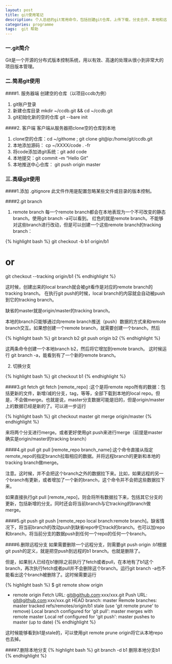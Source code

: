 ```yaml
---
layout: post
title: git使用笔记
description: 个人总结的git常用命令，包括创建git仓库，上传下载，分支合并，本地和远程操作等，不定期更新。
categories: programme
tags:  git 帮助
---
```


### 一.git简介
Git是一个开源的分布式版本控制系统，用以有效、高速的处理从很小到非常大的项目版本管理。

### 二.简易git使用
####1. 服务器端
创建空的仓库（以项目ccdb为例）

1. git账户登录
2. 新建仓库目录 mkdir ~/ccdb.git && cd ~/ccdb.git
3. git初始化新的空的仓库 git --bare init

####2. 客户端
客户端从服务器把clone空的仓库到本地

1. clone空的仓库：cd ~/githome ; git clone git@ip:/home/git/ccdb.git 
2. 本地添加源码： cp ~/XXXX/code . -fr
3. 将code添加进git系统：git add code
4. 本地提交：git commit –m “Hello Git”
5. 本地推送中心仓库： git push origin master 

### 三.高级git使用
####1.添加 .gitignore
此文件作用是配置忽略某些文件或目录的版本控制。

####2.git branch
1. remote branch
每一个remote branch都会在本地表现为一个不可改变的静态branch。使用git branch -a可以看到。
红色的就是remote branch。不能够对这些branch进行改动，但是可以创建一个这些remote branch的tracking branch：

{% highlight bash %}
git checkout -b b1 origin/b1
# or
git checkout --tracking origin/b1
{% endhighlight %}

这时候，创建出来的local branch就会被git看作是对应的remote branch的tracking branch。
在执行git push的时候，local branch的内容就会自动被push到它的tracking branch。

缺省的master就是origin/master的tracking branch。

本地的branch只能够通过向remote branch推送（push）数据的方式来和remote branch交互。如果想创建一个remote branch，就需要创建一个branch，然后

{% highlight bash %}
git branch b2
git push origin b2
{% endhighlight %}

这两条命令创建一个本地branch b2，然后将它增加到remote branch。
这时候运行 git branch -a，能看到有了一个新的remote branch。

2. 切换分支

{% highlight bash %}
git checkout b1
{% endhighlight %}

####3.git fetch
git fetch [remote_repo] :这个是将remote repo所有的数据：包括更新的文件，新增/减的分支，tag，等等，全部下载到本地的local repo。但是，不会做merge。也就是说，master分支数据可能是旧的，但是origin/master上的数据已经是新的了。可以进一步运行

{% highlight bash %}
git checkout master
git merge origin/master
{% endhighlight %}

来将两个分支进行merge。或者更好使用git push来进行merge（前提是master确实是origin/master的tracking branch）

####4.git pull
git pull [remote_repo branch_name]:这个命令直接从指定remote_repo的指定branch拉取相应的数据。并将远程branch的更新和本地的tracking branch做merge。

注意。这时候，并不会把这个branch之外的数据拉下来。比如，如果远程的另一个branch有更新，或者增加了一个新的branch，这个命令并不会把这些数据拉下来。

如果直接执行git pull [remote_repo]，则会将所有数据拉下来，包括其它分支的更新，包括新增的分支。同时还会将当前branch与它tracking的branch做merge。

####5.git push
git push [remote_repo local branch:remote branch]。缺省情况下，将当前branch的改动push到缺省repo中它track的branch。也可以加repo和branch，将当前分支的数据push到任何一个repo的任何一个branch。

####6.删除远程分支
如果需要删除一个远程分支，则需要git push origin :b1根据 git push的定义，就是把空push到远程的b1 branch。也就是删除了。

但是，如果别人已经在b1删除之前执行了fetch或者pull，在本地有了b1这个branch，再次执行fetch或者pull并不会删除这个branch。运行git branch -a也不能看出这个branch被删除了。这时候需要运行

{% highlight bash %}
$ git remote show origin
* remote origin
  Fetch URL: git@github.com:xxx/xxx.git
  Push  URL: git@github.com:xxx/xxx.git
  HEAD branch: master
  Remote branches:
    master                 tracked
    refs/remotes/origin/b1 stale (use 'git remote prune' to remove)
  Local branch configured for 'git pull':
    master merges with remote master
  Local ref configured for 'git push':
    master pushes to master (up to date)
{% endhighlight %}

这时候能够看到b1是stale的，可以使用git remote prune origin将它从本地repo也去掉。

####7.删除本地分支
{% highlight bash %}
git branch -d b1  删除本地分支b1
{% endhighlight %}
